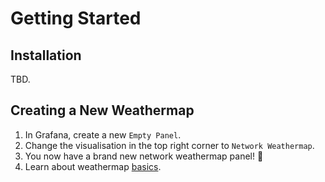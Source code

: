 # Getting Started

## Installation

TBD.

## Creating a New Weathermap

1. In Grafana, create a new `Empty Panel`.
2. Change the visualisation in the top right corner to `Network Weathermap`.
3. You now have a brand new network weathermap panel! 🎉
4. Learn about weathermap [basics](basics.md).
